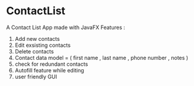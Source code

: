 # ContactList
A Contact List App made with JavaFX
Features :
1. Add new contacts
2. Edit exsisting contacts
3. Delete contacts
4. Contact data model = ( first name , last name , phone number , notes )
5. check for redundant contacts
6. Autofill feature while editing
7. user friendly GUI
